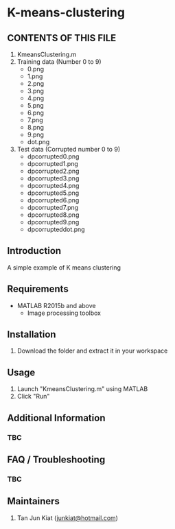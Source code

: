 # K-means-clustering

CONTENTS OF THIS FILE
---------------------
1. KmeansClustering.m
2. Training data (Number 0 to 9)
   - 0.png
   - 1.png
   - 2.png
   - 3.png
   - 4.png
   - 5.png
   - 6.png
   - 7.png
   - 8.png
   - 9.png
   - dot.png
3. Test data (Corrupted number 0 to 9)
   - dpcorrupted0.png
   - dpcorrupted1.png
   - dpcorrupted2.png
   - dpcorrupted3.png
   - dpcorrupted4.png
   - dpcorrupted5.png
   - dpcorrupted6.png
   - dpcorrupted7.png
   - dpcorrupted8.png
   - dpcorrupted9.png
   - dpcorrupteddot.png

Introduction
---------------------
A simple example of K means clustering

Requirements
---------------------
- MATLAB R2015b and above
   -  Image processing toolbox

Installation
---------------------
1. Download the folder and extract it in your workspace


Usage
---------------------
1. Launch "KmeansClustering.m" using MATLAB
2. Click "Run"

Additional Information
---------------------
### TBC


FAQ / Troubleshooting
---------------------
### TBC

Maintainers
---------------------
1. Tan Jun Kiat (junkiat@hotmail.com)
